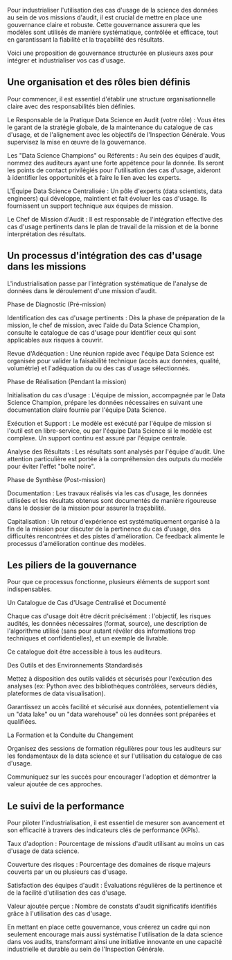 Pour industrialiser l'utilisation des cas d'usage de la science des données au sein de vos missions d'audit, il est crucial de mettre en place une gouvernance claire et robuste. Cette gouvernance assurera que les modèles sont utilisés de manière systématique, contrôlée et efficace, tout en garantissant la fiabilité et la traçabilité des résultats.

Voici une proposition de gouvernance structurée en plusieurs axes pour intégrer et industrialiser vos cas d'usage.

## Une organisation et des rôles bien définis
Pour commencer, il est essentiel d'établir une structure organisationnelle claire avec des responsabilités bien définies.

Le Responsable de la Pratique Data Science en Audit (votre rôle) : Vous êtes le garant de la stratégie globale, de la maintenance du catalogue de cas d'usage, et de l'alignement avec les objectifs de l'Inspection Générale. Vous supervisez la mise en œuvre de la gouvernance.

Les "Data Science Champions" ou Référents : Au sein des équipes d'audit, nommez des auditeurs ayant une forte appétence pour la donnée. Ils seront les points de contact privilégiés pour l'utilisation des cas d'usage, aideront à identifier les opportunités et à faire le lien avec les experts.

L'Équipe Data Science Centralisée : Un pôle d'experts (data scientists, data engineers) qui développe, maintient et fait évoluer les cas d'usage. Ils fournissent un support technique aux équipes de mission.

Le Chef de Mission d'Audit : Il est responsable de l'intégration effective des cas d'usage pertinents dans le plan de travail de la mission et de la bonne interprétation des résultats.

## Un processus d'intégration des cas d'usage dans les missions
L'industrialisation passe par l'intégration systématique de l'analyse de données dans le déroulement d'une mission d'audit.

Phase de Diagnostic (Pré-mission)

Identification des cas d'usage pertinents : Dès la phase de préparation de la mission, le chef de mission, avec l'aide du Data Science Champion, consulte le catalogue de cas d'usage pour identifier ceux qui sont applicables aux risques à couvrir.

Revue d'Adéquation : Une réunion rapide avec l'équipe Data Science est organisée pour valider la faisabilité technique (accès aux données, qualité, volumétrie) et l'adéquation du ou des cas d'usage sélectionnés.

Phase de Réalisation (Pendant la mission)

Initialisation du cas d'usage : L'équipe de mission, accompagnée par le Data Science Champion, prépare les données nécessaires en suivant une documentation claire fournie par l'équipe Data Science.

Exécution et Support : Le modèle est exécuté par l'équipe de mission si l'outil est en libre-service, ou par l'équipe Data Science si le modèle est complexe. Un support continu est assuré par l'équipe centrale.

Analyse des Résultats : Les résultats sont analysés par l'équipe d'audit. Une attention particulière est portée à la compréhension des outputs du modèle pour éviter l'effet "boîte noire".

Phase de Synthèse (Post-mission)

Documentation : Les travaux réalisés via les cas d'usage, les données utilisées et les résultats obtenus sont documentés de manière rigoureuse dans le dossier de la mission pour assurer la traçabilité.

Capitalisation : Un retour d'expérience est systématiquement organisé à la fin de la mission pour discuter de la pertinence du cas d'usage, des difficultés rencontrées et des pistes d'amélioration. Ce feedback alimente le processus d'amélioration continue des modèles.

## Les piliers de la gouvernance
Pour que ce processus fonctionne, plusieurs éléments de support sont indispensables.

Un Catalogue de Cas d'Usage Centralisé et Documenté

Chaque cas d'usage doit être décrit précisément : l'objectif, les risques audités, les données nécessaires (format, source), une description de l'algorithme utilisé (sans pour autant révéler des informations trop techniques et confidentielles), et un exemple de livrable.

Ce catalogue doit être accessible à tous les auditeurs.

Des Outils et des Environnements Standardisés

Mettez à disposition des outils validés et sécurisés pour l'exécution des analyses (ex: Python avec des bibliothèques contrôlées, serveurs dédiés, plateformes de data visualisation).

Garantissez un accès facilité et sécurisé aux données, potentiellement via un "data lake" ou un "data warehouse" où les données sont préparées et qualifiées.

La Formation et la Conduite du Changement

Organisez des sessions de formation régulières pour tous les auditeurs sur les fondamentaux de la data science et sur l'utilisation du catalogue de cas d'usage.

Communiquez sur les succès pour encourager l'adoption et démontrer la valeur ajoutée de ces approches.

## Le suivi de la performance
Pour piloter l'industrialisation, il est essentiel de mesurer son avancement et son efficacité à travers des indicateurs clés de performance (KPIs).

Taux d'adoption : Pourcentage de missions d'audit utilisant au moins un cas d'usage de data science.

Couverture des risques : Pourcentage des domaines de risque majeurs couverts par un ou plusieurs cas d'usage.

Satisfaction des équipes d'audit : Évaluations régulières de la pertinence et de la facilité d'utilisation des cas d'usage.

Valeur ajoutée perçue : Nombre de constats d'audit significatifs identifiés grâce à l'utilisation des cas d'usage.

En mettant en place cette gouvernance, vous créerez un cadre qui non seulement encourage mais aussi systématise l'utilisation de la data science dans vos audits, transformant ainsi une initiative innovante en une capacité industrielle et durable au sein de l'Inspection Générale.
